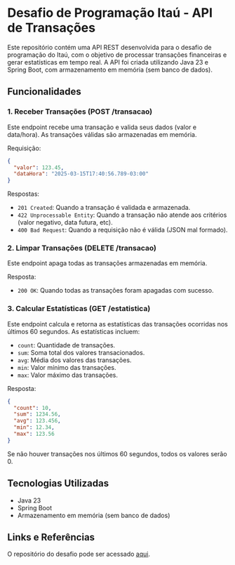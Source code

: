 # Desafio de Programação Itaú - API de Transações
Este repositório contém uma API REST desenvolvida para o desafio de programação do Itaú, com o objetivo de processar transações financeiras e gerar estatísticas em tempo real. A API foi criada utilizando Java 23 e Spring Boot, com armazenamento em memória (sem banco de dados).

## Funcionalidades

### 1. Receber Transações (POST /transacao)
Este endpoint recebe uma transação e valida seus dados (valor e data/hora). As transações válidas são armazenadas em memória.

Requisição:
```json
{
  "valor": 123.45,
  "dataHora": "2025-03-15T17:40:56.789-03:00"
}
```

Respostas:
- `201 Created`: Quando a transação é validada e armazenada.
- `422 Unprocessable Entity`: Quando a transação não atende aos critérios (valor negativo, data futura, etc).
- `400 Bad Request`: Quando a requisição não é válida (JSON mal formado).

### 2. Limpar Transações (DELETE /transacao)
Este endpoint apaga todas as transações armazenadas em memória.

Resposta:
- `200 OK`: Quando todas as transações foram apagadas com sucesso.

### 3. Calcular Estatísticas (GET /estatistica)
Este endpoint calcula e retorna as estatísticas das transações ocorridas nos últimos 60 segundos. As estatísticas incluem:

- `count`: Quantidade de transações.
- `sum`: Soma total dos valores transacionados.
- `avg`: Média dos valores das transações.
- `min`: Valor mínimo das transações.
- `max`: Valor máximo das transações.

Resposta:
```json
{
  "count": 10,
  "sum": 1234.56,
  "avg": 123.456,
  "min": 12.34,
  "max": 123.56
}
```

Se não houver transações nos últimos 60 segundos, todos os valores serão 0.

## Tecnologias Utilizadas

- Java 23
- Spring Boot
- Armazenamento em memória (sem banco de dados)

## Links e Referências
O repositório do desafio pode ser acessado [aqui](https://github.com/rafaellins-itau/desafio-itau-vaga-99-junior).

